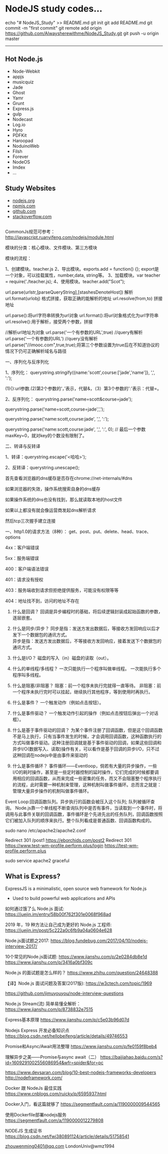 # NodeJS study codes...

echo "# NodeJS_Study" >> README.md
git init
git add README.md
git commit -m "first commit"
git remote add origin https://github.com/Alwaysherewithme/NodeJS_Study.git
git push -u origin master

----
## Hot Node.js

- Node-Webkit
- appjs
- musicquiz
- Jade
- Ghost
- Yamr
- Grunt
- Express.js
- gulp
- Nodecast
- Log.io
- Hyro
- PDFKit
- Haroopad
- NoduinoWeb
- Filsh
- Forever
- NodeOS
- Imdex
- ...


## Study Websites

- [nodejs.org]()
- [npmjs.com]()
- [github.com]()
- [stackoverflow.com]()

## 
CommonJs规范可参考：http://javascript.ruanyifeng.com/nodejs/module.html


模块的分类：核心模块、文件模块、第三方模块


模块的流程：

1、创建模块。teacher.js
2、导出模块。exports.add = function() {}; export是一个对象，可以挂载属性，number,data, string等。
3、加载模块。var teacher = require('./teacher.js);
4、使用模块。teacher.add("Scot");


url.parse(urlstr,[parseQueryString],[stashesDenoteHost])  解析
url.format(urlobj) 格式拼接，获取正确的能解析的地址
url.resolve(from,to) 拼接地址

url.parse():将url字符串转换为url对象 
url.format():将url对象格式化为url字符串 
url.resolve():用于解析，接受两个参数，拼接

//解析url地址为对象
url.parse('一个有参数的URL',true)     //query有解析
url.parse('一个有参数的URL')     //query没有解析
url.parse("//imooc.com",true,true);将第三个参数设置为true后在不知道协议的情况下仍可正确解析域名与路径



一、序列化与反序列化

1、序列化：
querystring.stringify({name:'scott',course:['jade','name']}, ',', ':');

(1){}:url参数.(2)第2个参数的‘，’表示，代替&，（3）第3个参数的':'表示：代替=。

2、反序列化：
querystring.parse('name=scott&course=jade');

querystring.parse('name=scott,course=jade',',');

querystring.parse('name:scott,course:jade', ',', ':');

querystring.parse('name:scott,course:jade', ',', ':', 0);   // 最后一个参数maxKey=0，就对key的个数没有限制了。

二、转译与反转译

1、转译：querystring.escape('<哈哈>');

2、反转译：querystring.unescape();


首先查看浏览器的dns缓存是否存在chrome://net-internals/#dns

如果浏览器的失效，操作系统搜索自身的dns缓存

如果操作系统的dns也没有找到，那么就读取本地的host文件

如果以上都没有就会像运营商发起dns解析请求

然后tcp三次握手建立连接






一、http1.0的请求方法（8种）：
get、post、put、delete、head、trace、options

4xx：客户端错误

5xx：服务端错误

400：客户端语法错误

401：请求没有授权

403：服务端收到请求但拒绝提供服务，可能没有权限等等

404：地址找不到，访问的地址不存在


1. 什么是回调？
回调是异步编程时的基础，将后续逻辑封装成起始函数的参数，逐层嵌套。

2. 什么是同步/异步？
同步是指：发送方发出数据后，等接收方发回响应以后才发下一个数据包的通讯方式。  
异步是指：发送方发出数据后，不等接收方发回响应，接着发送下个数据包的通讯方式。

3. 什么是I/O？
磁盘的写入（in）磁盘的读取（out）。

4. 什么的单线程/多线程？
一次只能执行一个程序叫做单线程。
一次能执行多个程序叫多线程。

5. 什么是阻塞/非阻塞？
阻塞：前一个程序未执行完就得一直等待。
非阻塞：前一个程序未执行完时可以挂起，继续执行其他程序，等到使用时再执行。

6. 什么是事件？
一个触发动作（例如点击按钮）。

7. 什么是事件驱动？
一个触发动作引起的操作（例如点击按钮后弹出一个对话框）。

8. 什么是基于事件驱动的回调？
为某个事件注册了回调函数，但是这个回调函数不是马上执行，只有当事件发生的时候，才会调用回调函数，这种函数执行的方式叫做事件驱动。这种注册回调就是基于事件驱动的回调，如果这些回调和异步I/O(数据写入、读取)操作有关，可以看作是基于回调的异步I/O，只不过这种回调在nodejs中是由事件来驱动的

9. 什么是事件循环？
事件循环——Eventloop，倘若有大量的异步操作，一些I/O的耗时操作，甚至是一些定时器控制的延时操作，它们完成的时候都要调用相应的回调函数，从而来完成一些密集的任务，而又不会阻塞整个程序执行的流程，此时需要一种机制来管理，这种机制叫做事件循环。总而言之就是：管理大量异步操作的机制叫做事件循环。

Event Loop:回调函数队列。异步执行的函数会被压入这个队列; 队列被循环查询。
Node.js靠一个单线程不断查询队列中是否有事件，当读取到一个事件时，将调用与此事件关联的回调函数，事件循环是个先进先出的任务队列，回调函数按照它们被加入队列的顺序来执行。整个队列看成是普通函数、回调函数构成的。

sudo nano /etc/apache2/apache2.conf

Redirect 301 /post1 https://eborchids.com/post2
Redirect 301 https://www.test-wm-profile.perform.plus/login https://test-wm-profile.perform.plus

sudo service apache2 graceful


## What is Express?

ExpressJS is a minimalistic, open source web framework for Node.js
- Used to build powerful web applications and APIs



如何通过饿了么 Node.js 面试:
https://juejin.im/entry/58b00f762f301e0068f968ad

2019 年，19 种方法让自己成为更好的 Node.js 工程师:
https://juejin.im/post/5c222a0c6fb9a04a0604e628

Node.js面试题之2017:
https://blog.fundebug.com/2017/04/10/nodejs-interview-2017/

10个常见的Node.js面试题:
https://www.jianshu.com/p/2e0284db8e1d
https://www.jianshu.com/p/3416a0bf309c

Node.js 的面试题是怎么样的？
https://www.zhihu.com/question/24648388

【译】Node.js 面试问题及答案(2017版):
https://w3ctech.com/topic/1969

https://github.com/jimuyouyou/node-interview-questions

Node.js Stream(流) 简单易懂全解析：
https://www.jianshu.com/p/8738832e7515

Express基本原理
https://www.jianshu.com/p/c5e03b96d07d

Nodejs Express 开发必备知识点
https://blog.csdn.net/hellobeifeng/article/details/49746553

Promise和Async/Await用法整理
https://www.jianshu.com/p/fe0159f8beb4

理解异步之美——Promise与async await（二）
https://baijiahao.baidu.com/s?id=1609291002556086954&wfr=spider&for=pc


https://www.devsaran.com/blog/10-best-nodejs-frameworks-developers
http://nodeframework.com/

Docker 跟 NodeJs 最佳实践
https://www.cnblogs.com/ruicky/p/6595937.html

Docker入门，看这篇就够了
https://segmentfault.com/a/1190000009544565

使用Dockerfile部署nodejs服务
https://segmentfault.com/a/1190000012279808

NODEJS 生成证书
https://blog.csdn.net/fwj380891124/article/details/51758541


zhouwenming0401@qq.com
LondonUniv@wmz1994